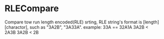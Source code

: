 # RLECompare
Compare tow run length encoded(RLE) srting, RLE string's format is [length][charactor], such as "3A2B", "3A33A".
example:
33A == 32A1A
3A2B < 2A3B
3A2B < 2B
